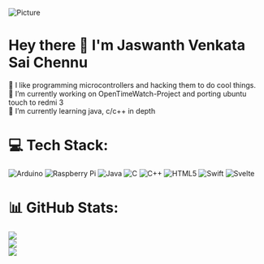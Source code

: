 ![Picture](https://user-images.githubusercontent.com/10300504/226830685-f1dc7e5c-e015-4bde-ab65-602862afc262.png)

# Hey there 👋 I'm Jaswanth Venkata Sai Chennu
🙂 I like programming microcontrollers and hacking them to do cool things.<br>🔭 I’m currently working on OpenTimeWatch-Project and porting ubuntu touch to redmi 3<br>🌱 I’m currently learning java, c/c++ in depth


# 💻 Tech Stack:
![Arduino](https://img.shields.io/badge/-Arduino-00979D?style=for-the-badge&logo=Arduino&logoColor=white) ![Raspberry Pi](https://img.shields.io/badge/-Raspberry_Pi-C51A4A?style=for-the-badge&logo=Raspberry-Pi) ![Java](https://img.shields.io/badge/java-%23ED8B00.svg?style=for-the-badge&logo=openjdk&logoColor=white) ![C](https://img.shields.io/badge/c-%2300599C.svg?style=for-the-badge&logo=c&logoColor=white) ![C++](https://img.shields.io/badge/c++-%2300599C.svg?style=for-the-badge&logo=c%2B%2B&logoColor=white) ![HTML5](https://img.shields.io/badge/html5-%23E34F26.svg?style=for-the-badge&logo=html5&logoColor=white) ![Swift](https://img.shields.io/badge/swift-F54A2A?style=for-the-badge&logo=swift&logoColor=white) ![Svelte](https://img.shields.io/badge/svelte-%23f1413d.svg?style=for-the-badge&logo=svelte&logoColor=white)
# 📊 GitHub Stats:
![](https://github-readme-stats.vercel.app/api?username=jaswch&theme=default&hide_border=false&include_all_commits=true&count_private=true)<br/>
![](https://github-readme-streak-stats.herokuapp.com/?user=jaswch&theme=default&hide_border=false)<br/>
![](https://github-readme-stats.vercel.app/api/top-langs/?username=jaswch&theme=default&hide_border=false&include_all_commits=true&count_private=true&layout=compact)
